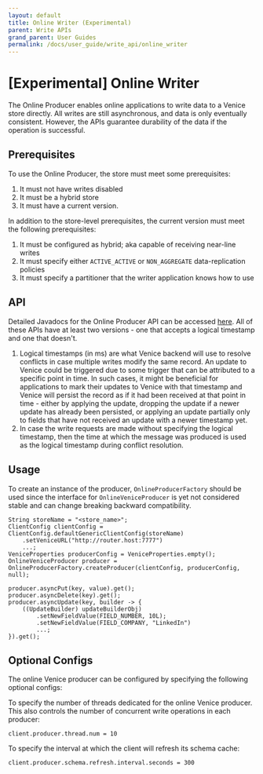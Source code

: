 ```yaml
---
layout: default
title: Online Writer (Experimental)
parent: Write APIs
grand_parent: User Guides
permalink: /docs/user_guide/write_api/online_writer
---
```

# [Experimental] Online Writer
The Online Producer enables online applications to write data to a Venice store directly. All writes are still
asynchronous, and data is only eventually consistent. However, the APIs guarantee durability of the data if the
operation is successful.

## Prerequisites
To use the Online Producer, the store must meet some prerequisites:
1. It must not have writes disabled
2. It must be a hybrid store
3. It must have a current version.

In addition to the store-level prerequisites, the current version must meet the following prerequisites:
1. It must be configured as hybrid; aka capable of receiving near-line writes
2. It must specify either `ACTIVE_ACTIVE` or `NON_AGGREGATE` data-replication policies
3. It must specify a partitioner that the writer application knows how to use

## API
Detailed Javadocs for the Online Producer API can be accessed [here](https://venicedb.org/javadoc/com/linkedin/venice/producer/VeniceProducer.html).
All of these APIs have at least two versions - one that accepts a logical timestamp and one that doesn't.
1. Logical timestamps (in ms) are what Venice backend will use to resolve conflicts in case multiple writes modify
the same record. An update to Venice could be triggered due to some trigger that can be attributed to a specific
point in time. In such cases, it might be beneficial for applications to mark their updates to Venice with that
timestamp and Venice will persist the record as if it had been received at that point in time - either by applying
the update, dropping the update if a newer update has already been persisted, or applying an update partially only to
fields that have not received an update with a newer timestamp yet.
2. In case the write requests are made without specifying the logical timestamp, then the time at which the message
was produced is used as the logical timestamp during conflict resolution.

## Usage
To create an instance of the producer, `OnlineProducerFactory` should be used since the interface for
`OnlineVeniceProducer` is yet not considered stable and can change breaking backward compatibility.
```
String storeName = "<store_name>";
ClientConfig clientConfig = ClientConfig.defaultGenericClientConfig(storeName)
    .setVeniceURL("http://router.host:7777")
    ...;
VeniceProperties producerConfig = VeniceProperties.empty();
OnlineVeniceProducer producer = OnlineProducerFactory.createProducer(clientConfig, producerConfig, null);

producer.asyncPut(key, value).get();
producer.asyncDelete(key).get();
producer.asyncUpdate(key, builder -> {
    ((UpdateBuilder) updateBuilderObj)
        .setNewFieldValue(FIELD_NUMBER, 10L);
        .setNewFieldValue(FIELD_COMPANY, "LinkedIn")
        ...;
}).get();
```

## Optional Configs
The online Venice producer can be configured by specifying the following optional configs:

To specify the number of threads dedicated for the online Venice producer. This also controls the number of concurrent
write operations in each producer:
```
client.producer.thread.num = 10
```

To specify the interval at which the client will refresh its schema cache:
```
client.producer.schema.refresh.interval.seconds = 300
```
